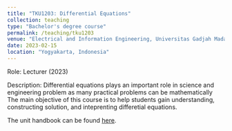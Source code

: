 ```yaml
---
title: "TKU1203: Differential Equations"
collection: teaching
type: "Bachelor's degree course"
permalink: /teaching/tku1203
venue: "Electrical and Information Engineering, Universitas Gadjah Mada, Indonesia"
date: 2023-02-15
location: "Yogyakarta, Indonesia"
---
```


Role: Lecturer (2023)

Description: Differential equations plays an important role in science and engineering problem as many practical problems can be mathematically The main objective of this course is to help students gain understanding, constructing solution, and inteprenting differetial equations.

The unit handbook can be found [here](http://sarjana.jteti.ugm.ac.id/media/31246/tku211203.pdf).
